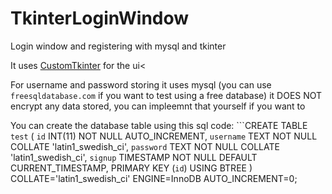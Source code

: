 # TkinterLoginWindow
Login window and registering with mysql and tkinter


It uses [CustomTkinter](https://github.com/TomSchimansky/CustomTkinter) for the ui<

For username and password storing it uses mysql (you can use `freesqldatabase.com` if you want to test using a free database) it DOES NOT encrypt any data stored, you can impleemnt that yourself if you want to

You can create the database table using this sql code: ```CREATE TABLE `test` (
	`id` INT(11) NOT NULL AUTO_INCREMENT,
	`username` TEXT NOT NULL COLLATE 'latin1_swedish_ci',
	`password` TEXT NOT NULL COLLATE 'latin1_swedish_ci',
	`signup` TIMESTAMP NOT NULL DEFAULT CURRENT_TIMESTAMP,
	PRIMARY KEY (`id`) USING BTREE
)
COLLATE='latin1_swedish_ci'
ENGINE=InnoDB
AUTO_INCREMENT=0;
```
